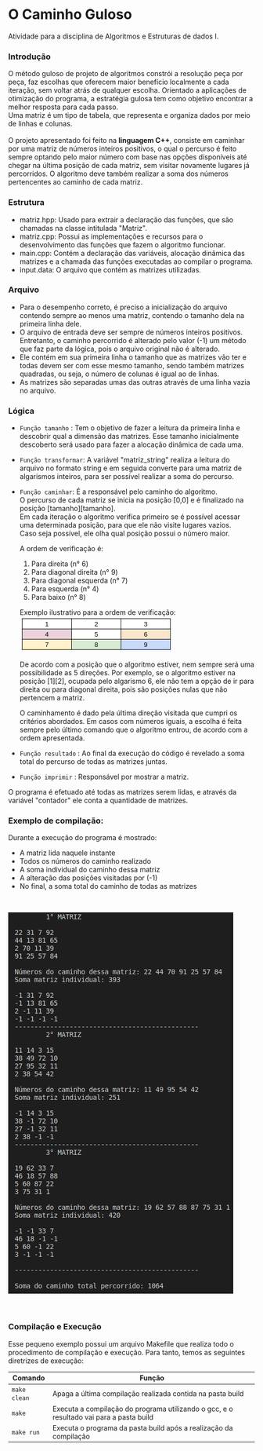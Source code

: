 # **O Caminho Guloso**

Atividade para a disciplina de Algoritmos e Estruturas de dados I.

### **Introdução**
O método guloso de projeto de algoritmos constrói a resolução peça por peça, faz escolhas que oferecem maior benefício localmente a cada iteração, sem voltar atrás de qualquer escolha. Orientado a aplicações de otimização do programa, a estratégia gulosa tem como objetivo encontrar a melhor resposta para cada passo. <br/>
Uma matriz é um tipo de tabela, que representa e organiza dados por meio de linhas e colunas. <br/> <br/>
O projeto apresentado foi feito na **linguagem C++**, consiste em caminhar por uma matriz de números inteiros positivos, o qual o percurso é feito sempre optando pelo maior número com base nas opções disponíveis até chegar na última posição de cada matriz, sem visitar novamente lugares já percorridos. O algoritmo deve também realizar a soma dos números pertencentes ao caminho de cada matriz.

### **Estrutura**

- matriz.hpp: Usado para extrair a declaração das funções, que são chamadas na classe intitulada "Matriz". <br/> 
- matriz.cpp: Possui as implementações e recursos para o desenvolvimento das funções que fazem o algoritmo funcionar. <br/> 
- main.cpp: Contém a declaração das variáveis, alocação dinâmica das matrizes e a chamada das funções executadas ao compilar o programa.<br/> 
- input.data: O arquivo que contém as matrizes utilizadas. <br/>

### **Arquivo**

- Para o desempenho correto, é preciso a inicialização do arquivo contendo sempre ao menos uma matriz, contendo o tamanho dela na primeira linha dele.
- O arquivo de entrada deve ser sempre de números inteiros positivos. Entretanto, o caminho percorrido é alterado pelo valor (-1) um método que faz parte da lógica, pois o arquivo original não é alterado. 
- Ele contém em sua primeira linha o tamanho que as matrizes vão ter e todas devem ser com esse mesmo tamanho, sendo também matrizes quadradas, ou seja, o número de colunas é igual ao de linhas. 
- As matrizes são separadas umas das outras através de uma linha vazia no arquivo.<br/> 


### **Lógica**


- ```Função tamanho``` : Tem o objetivo de fazer a leitura da primeira linha e descobrir qual a dimensão das matrizes. Esse tamanho inicialmente descoberto será usado para fazer a alocação dinâmica de cada uma.
- ```Função transformar```: A variável "matriz_string" realiza a leitura do arquivo no formato string e em seguida converte para uma matriz de algarismos inteiros, para ser possível realizar a soma do percurso.
- ```Função caminhar```: É a responsável pelo caminho do algoritmo. <br/>
O percurso de cada matriz se inicia na posição [0,0] e é finalizado na posição [tamanho][tamanho]. <br/>
Em cada iteração o algoritmo verifica primeiro se é possível acessar uma determinada posição, para que ele não visite lugares vazios.  
Caso seja possível, ele olha qual posição possui o número maior.

  A ordem de verificação é:
  1. Para direita (n° 6)
  2. Para diagonal direita (n° 9)
  3. Para diagonal esquerda (n° 7)
  4. Para esquerda (n° 4)
  5. Para baixo (n° 8)

  Exemplo ilustrativo para a ordem de verificação:        
  ![F](imagens/ex_direcoes.png)

  De acordo com a posição que o algoritmo estiver, nem sempre será uma possibilidade as 5 direções. Por exemplo, se o algoritmo estiver na posição [1][2], ocupada pelo algarismo 6, ele não tem a opção de ir para direita ou para diagonal direita, pois são posições nulas que não pertencem a matriz. 

  O caminhamento é dado pela última direção visitada que cumpri os critérios abordados. Em casos com números iguais, a escolha é feita sempre pelo último comando que o algoritmo entrou, de acordo com a ordem apresentada.
  
- ```Função resultado``` : Ao final da execução do código é revelado a soma total do percurso de todas as matrizes juntas.
- ```Função imprimir``` : Responsável por mostrar a matriz.

O programa é efetuado até todas as matrizes serem lidas, e através da variável "contador" ele conta a quantidade de matrizes.


### **Exemplo de compilação:**

Durante a execução do programa é mostrado: 

- A matriz lida naquele instante<br/>
- Todos os números do caminho realizado<br/>
- A soma individual do caminho dessa matriz<br/>
- A alteração das posições visitadas por (-1)<br/>
- No final, a soma total do caminho de todas as matrizes<br/>
<br/>

![F](imagens/terminal.png)


<br/>

### Compilação e Execução

Esse pequeno exemplo possui um arquivo Makefile que realiza todo o procedimento de compilação e execução. Para tanto, temos as seguintes diretrizes de execução:


| Comando                |  Função                                                                                           |                     
| -----------------------| ------------------------------------------------------------------------------------------------- |
|  `make clean`          | Apaga a última compilação realizada contida na pasta build                                        |
|  `make`                | Executa a compilação do programa utilizando o gcc, e o resultado vai para a pasta build           |
|  `make run`            | Executa o programa da pasta build após a realização da compilação                                 |
